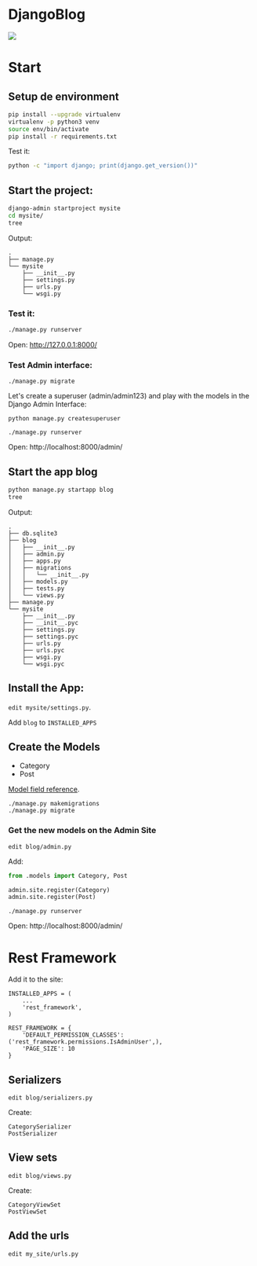 # DjangoBlog


![](https://i.stack.imgur.com/NLlwq.png)

# Start

## Setup de environment

```bash
pip install --upgrade virtualenv
virtualenv -p python3 venv
source env/bin/activate
pip install -r requirements.txt
```

Test it:
```bash
python -c "import django; print(django.get_version())"
```

## Start the project:

```bash
django-admin startproject mysite
cd mysite/
tree
```

Output:
```
.
├── manage.py
└── mysite
    ├── __init__.py
    ├── settings.py
    ├── urls.py
    └── wsgi.py
```

### Test it:

```bash
./manage.py runserver
```

Open: http://127.0.0.1:8000/

### Test Admin interface:

```
./manage.py migrate
```

Let's create a superuser (admin/admin123) and play with the models in the Django Admin Interface:

```
python manage.py createsuperuser
```

```
./manage.py runserver
```

Open: http://localhost:8000/admin/


## Start the app blog

```bash
python manage.py startapp blog
tree
```

Output:
```
.
├── db.sqlite3
├── blog
│   ├── __init__.py
│   ├── admin.py
│   ├── apps.py
│   ├── migrations
│   │   └── __init__.py
│   ├── models.py
│   ├── tests.py
│   └── views.py
├── manage.py
└── mysite
    ├── __init__.py
    ├── __init__.pyc
    ├── settings.py
    ├── settings.pyc
    ├── urls.py
    ├── urls.pyc
    ├── wsgi.py
    └── wsgi.pyc
```

## Install the App:

`edit mysite/settings.py`.

Add `blog` to `INSTALLED_APPS`


## Create the Models

- Category
- Post

[Model field reference](https://docs.djangoproject.com/en/1.9/ref/models/fields/).

```
./manage.py makemigrations
./manage.py migrate
```

### Get the new models on the Admin Site

`edit blog/admin.py`

Add:

```python
from .models import Category, Post

admin.site.register(Category)
admin.site.register(Post)
```

```
./manage.py runserver
```

Open: http://localhost:8000/admin/


# Rest Framework

Add it to the site:

```
INSTALLED_APPS = (
    ...
    'rest_framework',
)

REST_FRAMEWORK = {
    'DEFAULT_PERMISSION_CLASSES': ('rest_framework.permissions.IsAdminUser',),
    'PAGE_SIZE': 10
}
```

## Serializers

```
edit blog/serializers.py
```

Create:
```
CategorySerializer
PostSerializer
```

## View sets

```
edit blog/views.py
```

Create:
```
CategoryViewSet
PostViewSet
```

## Add the urls

```
edit my_site/urls.py
```